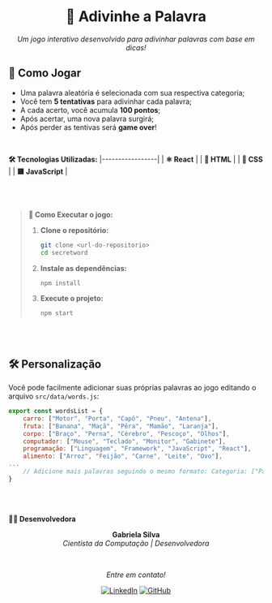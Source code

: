 <div align="center">

# 🎯 Adivinhe a Palavra

*Um jogo interativo desenvolvido para adivinhar palavras com base em dicas!*

</div>

## 👾 Como Jogar

- Uma palavra aleatória é selecionada com sua respectiva categoria;
- Você tem **5 tentativas** para adivinhar cada palavra;
- A cada acerto, você acumula **100 pontos**;
- Após acertar, uma nova palavra surgirá;
- Após perder as tentivas será **game over**!
<br>

__🛠️ Tecnologias Utilizadas:__
|-----------------|
| **⚛️ React**   |
| **📄 HTML**      | 
| **🎨 CSS**      | 
| **🟨 JavaScript**  |

<br><br>

> **🚀 Como Executar o jogo:**
> 
> 
> 1. **Clone o repositório:**
>    ```bash
>    git clone <url-do-repositorio>
>    cd secretword
>    ```
> 
> 2. **Instale as dependências:**
>    ```bash
>    npm install
>    ```
> 
> 3. **Execute o projeto:**
>    ```bash
>    npm start
>    ```

<br><br>

## 🛠️ Personalização

Você pode facilmente adicionar suas próprias palavras ao jogo editando o arquivo `src/data/words.js`:

```javascript
export const wordsList = {
    carro: ["Motor", "Porta", "Capô", "Pneu", "Antena"],
    fruta: ["Banana", "Maçã", "Pêra", "Mamão", "Laranja"],
    corpo: ["Braço", "Perna", "Cérebro", "Pescoço", "Olhos"],
    computador: ["Mouse", "Teclado", "Monitor", "Gabinete"],
    programação: ["Linguagem", "Framework", "JavaScript", "React"],
    alimento: ["Arroz", "Feijão", "Carne", "Leite", "Ovo"],
...
    // Adicione mais palavras seguindo o mesmo formato: Categoria: ["Palavra"]
}
```
<br><br>

**👨‍💻 Desenvolvedora**

<div align="center">

**Gabriela Silva**  
*Cientista da Computação | Desenvolvedora*
</div>

<br>

<div align="center">
  
*Entre em contato!*
</div>

<div align="center">
  
[![LinkedIn](https://img.shields.io/badge/-LinkedIn-000?style=for-the-badge&logo=linkedin&logoColor=FF00F6&color:FFF)](https://www.linkedin.com/in/gabrielab-da-silva/)
[![GitHub](https://img.shields.io/badge/-GitHub-000?style=for-the-badge&logo=github&logoColor=FF00F6&color:FFF)](https://github.com/gabiissilvaa)

</div>
